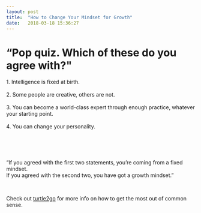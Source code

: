 ```yaml
---
layout: post
title:  "How to Change Your Mindset for Growth"
date:   2018-03-18 15:36:27
---
```


<h1> “Pop quiz. Which of these do you agree with?" </h1>

<p>
1. Intelligence is fixed at birth.<br><br>
2. Some people are creative, others are not. <br><br>
3. You can become a world-class expert through enough practice, whatever your starting point. <br><br>
4. You can change your personality. <br><br>
</p>
<br>
<br>
<p>
“If you agreed with the first two statements, you’re coming from a fixed mindset.<br>
If you agreed with the second two, you have got a growth mindset.”   <br>
</p>
<br>

Check out [turtle2go] for more info on how to get the most out of common sense. <br>

[turtle2go]:      https://turtle2go.github.io
